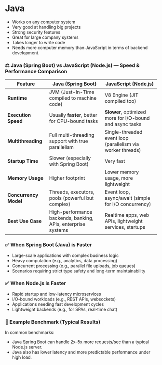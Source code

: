 # Java
* Works on any computer system 
* Very good at handling big projects 
* Strong security features
* Great for large company systems
* Takes longer to write code 
* Needs more computer memory than JavaScript in terms of backend development.


### ⚖️ Java (Spring Boot) vs JavaScript (Node.js) — Speed & Performance Comparison
| Feature               | Java (Spring Boot)                                           | JavaScript (Node.js)                                        |
| --------------------- | ------------------------------------------------------------ | ----------------------------------------------------------- |
| **Runtime**           | JVM (Just-In-Time compiled to machine code)                  | V8 Engine (JIT compiled too)                                |
| **Execution Speed**   | Usually **faster**, better for CPU-bound tasks               | **Slower**, optimized more for I/O-bound and async tasks    |
| **Multithreading**    | Full multi-threading support with true parallelism           | Single-threaded event loop (parallelism via worker threads) |
| **Startup Time**      | Slower (especially with Spring Boot)                         | Very fast                                                   |
| **Memory Usage**      | Higher footprint                                             | Lower memory usage, more lightweight                        |
| **Concurrency Model** | Threads, executors, pools (powerful but complex)             | Event loop, async/await (simple for I/O concurrency)        |
| **Best Use Case**     | High-performance backends, banking, APIs, enterprise systems | Realtime apps, web APIs, lightweight services, startups     |

### ✅ When Spring Boot (Java) is Faster
* Large-scale applications with complex business logic
* Heavy computation (e.g., analytics, data processing)
* Concurrent processing (e.g., parallel file uploads, job queues)
* Scenarios requiring strict type safety and long-term maintainability

### ✅ When Node.js is Faster
* Rapid startup and low-latency microservices
* I/O-bound workloads (e.g., REST APIs, websockets)
* Applications needing fast development cycles
* Lightweight backends (e.g., for SPAs, real-time chat)

### 🧪 Example Benchmark (Typical Results)
In common benchmarks:
* Java Spring Boot can handle 2x–5x more requests/sec than a typical Node.js server.
* Java also has lower latency and more predictable performance under high load.
